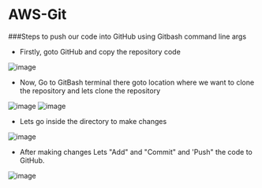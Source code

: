 # AWS-Git

###Steps to push our code into GitHub using Gitbash command line args

- Firstly, goto GitHub and copy the repository code

![image](https://github.com/Anusha2710/AWS-Git/assets/47424821/000aee08-6d7c-4620-9478-52215b9d1986)

- Now, Go to GitBash terminal there goto location where we want to clone the repository and lets clone the repository

![image](https://github.com/Anusha2710/AWS-Git/assets/47424821/9b1fe988-67cc-42ee-99b7-9587f20dfd38)
![image](https://github.com/Anusha2710/AWS-Git/assets/47424821/b34ff3a0-a821-4d6d-affb-a1cc5398a24d)

- Lets go inside the directory to make changes

![image](https://github.com/Anusha2710/AWS-Git/assets/47424821/d5bca49b-dede-44f6-8fe8-c6f0415476b1)

- After making changes Lets "Add" and "Commit" and 'Push" the code to GitHub.

![image](https://github.com/Anusha2710/AWS-Git/assets/47424821/256ba1e9-e91d-410d-b96c-67237210d160)


